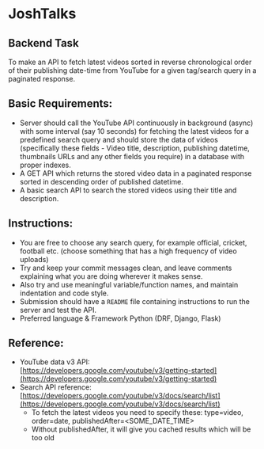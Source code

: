 # JoshTalks
## Backend Task
To make an API to fetch latest videos sorted in reverse chronological order of their publishing date-time from YouTube for a given tag/search query in a paginated response.
## Basic Requirements:
- Server should call the YouTube API continuously in background (async) with some interval (say 10 seconds) for fetching the latest videos for a predefined search query and should store the data of videos (specifically these fields - Video title, description, publishing datetime, thumbnails URLs and any other fields you require) in a database with proper indexes.
- A GET API which returns the stored video data in a paginated response sorted in descending order of published datetime.
- A basic search API to search the stored videos using their title and description.
## Instructions:
- You are free to choose any search query, for example official, cricket, football etc. (choose something that has a high frequency of video uploads)
- Try and keep your commit messages clean, and leave comments explaining what you are doing wherever it makes sense.
- Also try and use meaningful variable/function names, and maintain indentation and code style.
- Submission should have a `README` file containing instructions to run the server and test the API.
- Preferred language & Framework
    Python (DRF, Django, Flask)
## Reference:
- YouTube data v3 API: [https://developers.google.com/youtube/v3/getting-started](https://developers.google.com/youtube/v3/getting-started)
- Search API reference: [https://developers.google.com/youtube/v3/docs/search/list](https://developers.google.com/youtube/v3/docs/search/list)
    - To fetch the latest videos you need to specify these: type=video, order=date, publishedAfter=<SOME_DATE_TIME>
    - Without publishedAfter, it will give you cached results which will be too old

